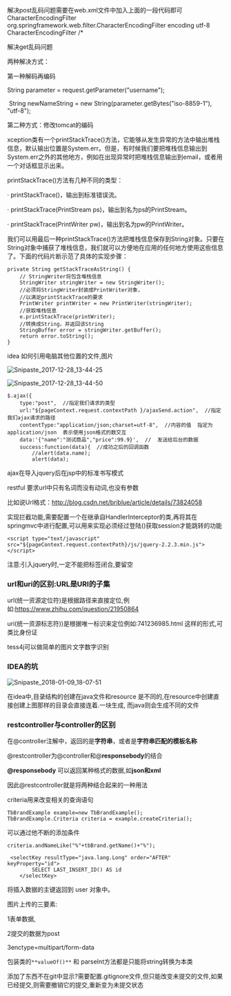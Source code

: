 解决post乱码问题需要在web.xml文件中加入上面的一段代码即可	
	<filter>
		<filter-name>CharacterEncodingFilter</filter-name>
		<filter-class>org.springframework.web.filter.CharacterEncodingFilter</filter-class>
		<init-param>
			<param-name>encoding</param-name>
			<param-value>utf-8</param-value>
		</init-param>
	</filter>
	<filter-mapping>
		<filter-name>CharacterEncodingFilter</filter-name>
		<url-pattern>/*</url-pattern>
	</filter-mapping>


解决get乱码问题

两种解决方式：

第一种解码再编码

String parameter = request.getParameter("username");

​		String newNameString = new String(parameter.getBytes("iso-8859-1"), "utf-8");

第二种方式：修改tomcat的编码

<Connector connectionTimeout="20000" port="8080" protocol="HTTP/1.1" redirectPort="8443" URIEncoding="utf-8" />



xception类有一个printStackTrace()方法，它能够从发生异常的方法中输出堆栈信息，默认输出位置是System.err。但是，有时候我们要把堆栈信息输出到System.err之外的其他地方，例如在出现异常时把堆栈信息输出到email，或者用一个对话框显示出来。

printStackTrace()方法有几种不同的类型：

· printStackTrace()，输出到标准错误流。

· printStackTrace(PrintStream ps)，输出到名为ps的PrintStream。

· printStackTrace(PrintWriter pw)，输出到名为pw的PrintWriter。

我们可以用最后一种printStackTrace()方法把堆栈信息保存到String对象。只要在String对象中捕获了堆栈信息，我们就可以方便地在应用的任何地方使用这些信息了。下面的代码片断示范了具体的实现步骤：

```
private String getStackTraceAsString() {
    // StringWriter将包含堆栈信息
    StringWriter stringWriter = new StringWriter();
    //必须将StringWriter封装成PrintWriter对象，
    //以满足printStackTrace的要求
    PrintWriter printWriter = new PrintWriter(stringWriter);
    //获取堆栈信息
    e.printStackTrace(printWriter);
    //转换成String，并返回该String
    StringBuffer error = stringWriter.getBuffer();
    return error.toString();
}
```


idea 如何引用电脑其他位置的文件,图片

![Snipaste_2017-12-28_13-44-25](C:/Users/hasee/Pictures/Snipaste_2017-12-28_13-44-25.png)

![Snipaste_2017-12-28_13-44-50](C:/Users/hasee/Pictures/Snipaste_2017-12-28_13-44-50.png)



```
$.ajax({
    type:"post",  //指定我们请求的类型
    url:"${pageContext.request.contextPath }/ajaxSend.action",  //指定我们ajax请求的路径
    contentType:"application/json;charset=utf-8",  //内容的值  指定为  application/json  表示使用json格式的数交互
    data:'{"name":"测试商品","price":99.9}',  //  发送给后台的数据
    success:function(data){  //成功之后的回调函数
        //alert(data.name);
        alert(data);
```

ajax在导入jquery后在jsp中的标准书写模式



restful  要求url中只有名词而没有动词,也没有参数

比如说Url格式：http://blog.csdn.net/briblue/article/details/73824058



实现拦截功能,需要配置一个在继承自HandlerInterceptor的类,再将其在springmvc中进行配置,可以用来实现必须经过登陆()获取session才能跳转的功能



```
<script type="text/javascript" src="${pageContext.request.contextPath}/js/jquery-2.2.3.min.js"></script>
```

注意:引入jquery时,一定不能把标签闭合,要留空







### url和uri的区别:URL是URI的子集

url(统一资源定位符)是根据路径来直接定位,例如:https://www.zhihu.com/question/21950864

uri(统一资源标志符))是根据唯一标识来定位例如:741236985.html 这样的形式,可类比身份证



tess4j可以做简单的图片文字数字识别



### IDEA的坑

![Snipaste_2018-01-09_18-07-51](C:/Users/hasee/Pictures/Snipaste_2018-01-09_18-07-51.png)

在idea中,目录结构的创建在java文件和resource 是不同的,在resource中创建直接创建上图那样的目录会直接连着.一块生成,  而java则会生成不同的文件



### restcontroller与controller的区别

在@controller注解中，返回的是**字符串**，或者是**字符串匹配的模板名称**

@restcontroller为@controller和@**responsebody**的结合

**@responsebody** 可以返回某种格式的数据,如**json和xml**

因此@restcontroller就是将两种结合起来的一种用法 



criteria用来改变相关的查询语句

```
TbBrandExample example=new TbBrandExample();
TbBrandExample.Criteria criteria = example.createCriteria();
```

可以通过他不断的添加条件

```
criteria.andNameLike("%"+tbBrand.getName()+"%");
```




```
 <selectKey resultType="java.lang.Long" order="AFTER" keyProperty="id">
		SELECT LAST_INSERT_ID() AS id
	</selectKey>
```

将插入数据的主键返回到 user 对象中。



图片上传的三要素:

1表单数据,

2提交的数据为post

3enctype=multipart/form-data



包装类的`**valueOf()**` 和 parseInt方法都是只能将string转换为本类 

添加了东西不在git中显示?需要配置.gitignore文件,但只能改变未提交的文件,如果已经提交,则需要撤销它的提交,重新变为未提交状态